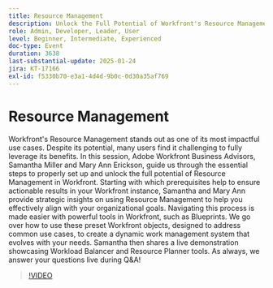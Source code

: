```yaml
---
title: Resource Management
description: Unlock the Full Potential of Workfront's Resource Management with Expert Guidance and Strategic Insights
role: Admin, Developer, Leader, User
level: Beginner, Intermediate, Experienced
doc-type: Event
duration: 3638
last-substantial-update: 2025-01-24
jira: KT-17166
exl-id: f5330b70-e3a1-4d4d-9b0c-0d30a35af769
---
```

# Resource Management

Workfront's Resource Management stands out as one of its most impactful use cases. Despite its potential, many users find it challenging to fully leverage its benefits. In this session, Adobe Workfront Business Advisors, Samantha Miller and Mary Ann Erickson, guide us through the essential steps to properly set up and unlock the full potential of Resource Management in Workfront. Starting with which prerequisites help to ensure actionable results in your Workfront instance, Samantha and Mary Ann provide strategic insights on using Resource Management to help you effectively align with your organizational goals. Navigating this process is made easier with powerful tools in Workfront, such as Blueprints. We go over how to use these preset Workfront objects, designed to address common use cases, to create a dynamic work management system that evolves with your needs. Samantha then shares a live demonstration showcasing Workload Balancer and Resource Planner tools. As always, we answer your questions live during Q&A!

>[!VIDEO](https://video.tv.adobe.com/v/3443022/?learn=on&enablevpops)
